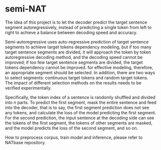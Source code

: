 # semi-NAT
The idea of this project is to let the decoder predict the target sentence segment autoregressively, 
instead of predicting a single token from left to right to achieve a balance between decoding speed and accuracy.


Semi-autoregressive uses auto-regressive prediction of target sentence segments to achieve target tokens dependency modeling, 
but if too many target sentence segments are divided, it will approach the token by token autoregressive decoding method, 
and the decoding speed cannot be improved; if too few target sentence segments are divided, the target tokens dependency cannot be improved. 
for effective modeling, therefore, an appropriate segment should be selected. 
In addition, there are two ways to select segments: continuous target tokens and random target tokens. 
The impact of different selection methods on the results needs to be verified experimentally.


Specifically, the token index of a sentence is randomly shuffled and divided into n parts. 
To predict the first segment, mask the entire sentence and feed into the decoder, that is to say, the first segment prediction does not see any tokens, 
and calculate the loss of the model predicting the first segment. For the second prediction, 
the input sentence at the decoding side can see the tokens of the first segment, the tokens of other segments are masked, 
and the model predicts the loss of the second segment, and so on.


How to preprocess corpus, train model and inference, please refer to NATbase repository.
